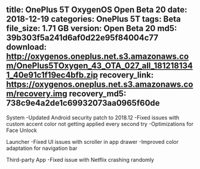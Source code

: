 title: OnePlus 5T OxygenOS Open Beta 20
date: 2018-12-19
categories: OnePlus 5T
tags: Beta
file_size: 1.71 GB
version: Open Beta 20
md5: 39b303f5a241d6af0d22e95f84004c77
download: http://oxygenos.oneplus.net.s3.amazonaws.com/OnePlus5TOxygen_43_OTA_027_all_1812181341_40e91c1f19ec4bfb.zip
recovery_link: https://oxygenos.oneplus.net.s3.amazonaws.com/recovery.img
recovery_md5: 738c9e4a2de1c69932073aa0965f60de
---
System
-Updated Android security patch to 2018.12
-Fixed issues with custom accent color not getting applied every second try
-Optimizations for Face Unlock

Launcher
-Fixed UI issues with scroller in app drawer
-Improved color adaptation for navigation bar

Third-party App
-Fixed issue with Netflix crashing randomly
